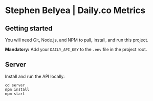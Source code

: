 # Stephen Belyea | Daily.co Metrics

## Getting started

You will need Git, Node.js, and NPM to pull, install, and run this project.

**Mandatory:** Add your `DAILY_API_KEY` to the `.env` file in the project root.

## Server

Install and run the API locally:

```
cd server
npm install
npm start
```
